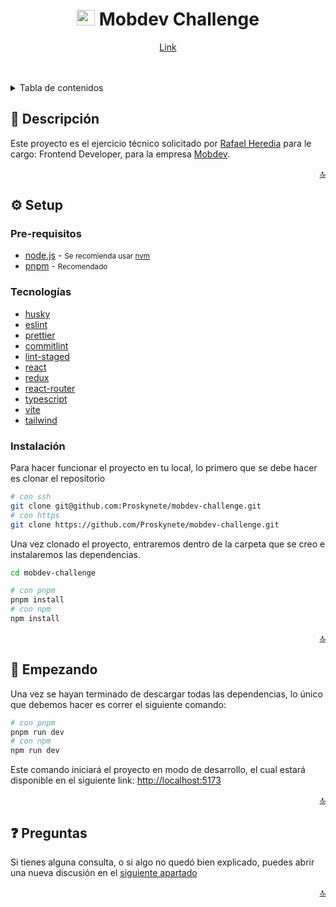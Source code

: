 <div id="top" align="center">
  <h1>
    <img src="https://mobdev.cl/_next/static/media/logo.8aa7e8f2.svg" width="29" height="25" />
    Mobdev Challenge
   </h1>
</div>

<div align="center">

[Link](https://mobdev-challenge-15-01.vercel.app/)

</div>

<br />
<br />

<details>
  <summary>Tabla de contenidos</summary>
  <ol>
   <li><a href="#description">👀 Descripción</a>
   </li>
    <li><a href="#setup">⚙️ Setup</a>
      <ul>
        <li><a href="#prerequisites">Pre-requisitos</a></li>
        <li><a href="#technologies">Tecnologías</a></li>
        <li><a href="#installation">Instalación</a></li>
      </ul>
    </li>
    <li><a href="#getting-started">🚀 Empezando</a></li>
    <li><a href="#questions">❓ Preguntas</a></li>
  </ol>
</details>

<h2 id="description">👀 Descripción</h2>

Este proyecto es el ejercicio técnico solicitado por [Rafael Heredia](https://www.linkedin.com/in/rafael-jos%C3%A9-heredia-bastidas) para le cargo: Frontend Developer, para la empresa [Mobdev](https://mobdev.cl/).

<div align="right"><a href="#top">🔝</a></div>

<h2 id="setup">⚙️ Setup</h2>

<h3 id="prerequisites">Pre-requisitos</h3>

- [node.js](https://nodejs.org) - <small>Se recomienda usar [nvm](https://github.com/nvm-sh/nvm)</small>
- [pnpm](https://pnpm.io) - <small>Recomendado</small>

<h3 id="technologies">Tecnologías</h3>

- [husky](https://typicode.github.io/husky)
- [eslint](https://eslint.org)
- [prettier](https://prettier.io)
- [commitlint](https://commitlint.js.org)
- [lint-staged](https://github.com/okonet/lint-staged)
- [react](https://reactjs.org)
- [redux](https://redux.js.org)
- [react-router](https://reactrouter.com)
- [typescript](https://www.typescriptlang.org)
- [vite](https://vitejs.dev/)
- [tailwind](https://tailwindcss.com/)

<h3 id="installation">Instalación</h3>

Para hacer funcionar el proyecto en tu local, lo primero que se debe hacer es clonar el repositorio

```bash
# con ssh
git clone git@github.com:Proskynete/mobdev-challenge.git
# con https
git clone https://github.com/Proskynete/mobdev-challenge.git
```

Una vez clonado el proyecto, entraremos dentro de la carpeta que se creo e instalaremos las dependencias.

```bash
cd mobdev-challenge

# con pnpm
pnpm install
# con npm
npm install
```

<div align="right"><a href="#top">🔝</a></div>

<h2 id="getting-started">🚀 Empezando</h2>

Una vez se hayan terminado de descargar todas las dependencias, lo único que debemos hacer es correr el siguiente comando:

```bash
# con pnpm
pnpm run dev
# con npm
npm run dev
```

Este comando iniciará el proyecto en modo de desarrollo, el cual estará disponible en el siguiente link: [http://localhost:5173](http://localhost:5173/)

<div align="right"><a href="#top">🔝</a></div>

<h2 id="questions">❓ Preguntas</h2>

Si tienes alguna consulta, o si algo no quedó bien explicado, puedes abrir una nueva discusión en el [siguiente apartado](https://github.com/Proskynete/mobdev-challenge/discussions)

<div align="right"><a href="#top">🔝</a></div>
